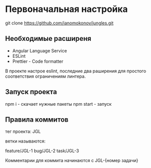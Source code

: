 # Первоначальная настройка

git clone https://github.com/ianomokonov/jungles.git


## Необходимые расширеня

* Angular Language Service
* ESLint
* Prettier - Code formatter

В проекте настрое eslint, последние два раширения для простого соответствия ограничениям линтера.

## Запуск проекта

npm i - скачает нужные пакеты
npm start - запуск

## Правила коммитов

тег проекта: JGL

ветки называются:

feature/JGL-1
bug/JGL-2
task/JGL-3

Комментарии для коммита начинаются с JGL-{номер задачи}
